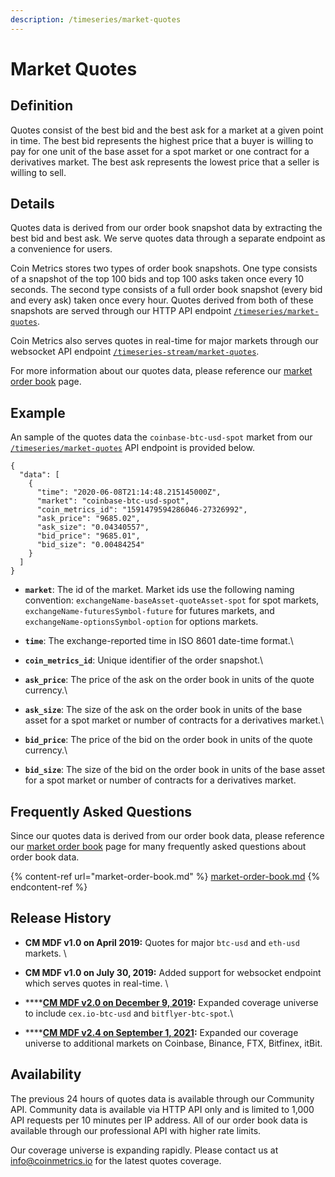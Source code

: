 ```yaml
---
description: /timeseries/market-quotes
---
```


# Market Quotes

## **Definition**

Quotes consist of the best bid and the best ask for a market at a given point in time. The best bid represents the highest price that a buyer is willing to pay for one unit of the base asset for a spot market or one contract for a derivatives market. The best ask represents the lowest price that a seller is willing to sell.&#x20;

## Details

Quotes data is derived from our order book snapshot data by extracting the best bid and best ask. We serve quotes data through a separate endpoint as a convenience for users.&#x20;

Coin Metrics stores two types of order book snapshots. One type consists of a snapshot of the top 100 bids and top 100 asks taken once every 10 seconds.  The second type consists of a full order book snapshot (every bid and every ask) taken once every hour. Quotes derived from both of these snapshots are served through our HTTP API endpoint [`/timeseries/market-quotes`](https://docs.coinmetrics.io/api/v4#operation/getTimeseriesMarketQuotes).&#x20;

Coin Metrics also serves quotes in real-time for major markets through our websocket API endpoint [`/timeseries-stream/market-quotes`](https://docs.coinmetrics.io/api/v4#operation/getTimeseriesStreamMarketQuotes).&#x20;

For more information about our quotes data, please reference our [market order book](https://docs.coinmetrics.io/market-data/market-order-book) page.&#x20;

## **Example**

An sample of the quotes data the `coinbase-btc-usd-spot` market from our [`/timeseries/market-quotes`](https://docs.coinmetrics.io/api/v4#operation/getTimeseriesMarketQuotes) API endpoint is provided below.

```
{
  "data": [
    {
      "time": "2020-06-08T21:14:48.215145000Z",
      "market": "coinbase-btc-usd-spot",
      "coin_metrics_id": "1591479594286046-27326992",
      "ask_price": "9685.02",
      "ask_size": "0.04340557",
      "bid_price": "9685.01",
      "bid_size": "0.00484254"
    }
  ]
}
```

*   **`market`**:  The id of the market. Market ids use the following naming convention: `exchangeName-baseAsset-quoteAsset-spot` for spot markets, `exchangeName-futuresSymbol-future` for futures markets, and `exchangeName-optionsSymbol-option` for options markets.&#x20;


* **`time`**:  The exchange-reported time in ISO 8601 date-time format.\

* **`coin_metrics_id`**:   Unique identifier of the order snapshot.\

* **`ask_price`**:  The price of the ask on the order book in units of the quote currency.\

* **`ask_size`**: The size of the ask on the order book in units of the base asset for a spot market or number of contracts for a derivatives market.\

* **`bid_price`**:  The price of the bid on the order book in units of the quote currency.\

* **`bid_size`**: The size of the bid on the order book in units of the base asset for a spot market or number of contracts for a derivatives market.

## Frequently Asked Questions&#x20;

Since our quotes data is derived from our order book data, please reference our [market order book](https://docs.coinmetrics.io/market-data/market-order-book) page for many frequently asked questions about order book data.&#x20;

{% content-ref url="market-order-book.md" %}
[market-order-book.md](market-order-book.md)
{% endcontent-ref %}

## **Release History**

* **CM MDF v1.0 on April 2019:** Quotes for major `btc-usd` and `eth-usd` markets. \

* **CM MDF v1.0 on July 30, 2019:** Added support for websocket endpoint which serves quotes in real-time. \

* ****[**CM MDF v2.0 on December 9, 2019**](https://coinmetrics.io/release-of-cm-market-data-feed-version-2-0/)**:** Expanded coverage universe to include `cex.io-btc-usd` and  `bitflyer-btc-spot`.\

* ****[**CM MDF v2.4 on September 1, 2021**](https://coinmetrics.io/cm-market-data-feed-v2-4-release-notes/)**:** Expanded our coverage universe to additional markets on Coinbase, Binance, FTX, Bitfinex, itBit.

## **Availability**

The previous 24 hours of quotes data is available through our Community API.  Community data is available via HTTP API only and is limited to 1,000 API requests per 10 minutes per IP address. All of our order book data is available through our professional API with higher rate limits. &#x20;

Our coverage universe is expanding rapidly. Please contact us at info@coinmetrics.io for the latest quotes coverage.&#x20;
